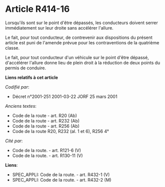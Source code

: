 # Article R414-16

Lorsqu'ils sont sur le point d'être dépassés, les conducteurs doivent serrer immédiatement sur leur droite sans accélérer
l'allure.

Le fait, pour tout conducteur, de contrevenir aux dispositions du présent article est puni de l'amende prévue pour les
contraventions de la quatrième classe.

Le fait, pour tout conducteur d'un véhicule sur le point d'être dépassé, d'accélérer l'allure donne lieu de plein droit à la
réduction de deux points du permis de conduire.

**Liens relatifs à cet article**

_Codifié par_:

  - Décret n°2001-251 2001-03-22 JORF 25 mars 2001

_Anciens textes_:

  - Code de la route - art. R20 (Ab)
  - Code de la route - art. R232 (Ab)
  - Code de la route - art. R256 (Ab)
  - Code de la route R20, R232 (al. 1 et 6), R256 4°

_Cité par_:

  - Code de la route. - art. R121-6 (V)
  - Code de la route. - art. R130-11 (V)

**Liens**:

  - SPEC_APPLI: Code de la route. - art. R432-1 (V)
  - SPEC_APPLI: Code de la route. - art. R432-2 (M)
